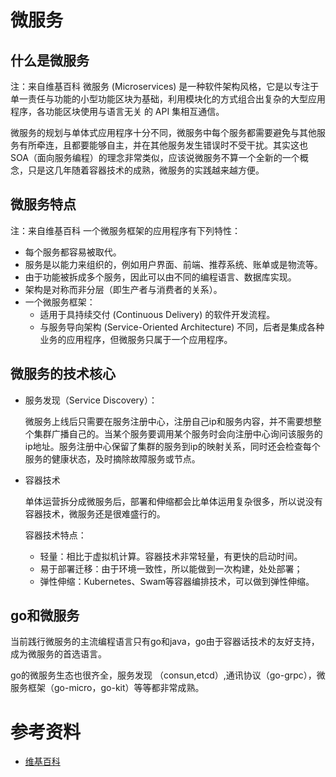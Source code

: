 # 微服务

## 什么是微服务

注：来自维基百科
微服务 (Microservices) 是一种软件架构风格，它是以专注于单一责任与功能的小型功能区块为基础，利用模块化的方式组合出复杂的大型应用程序，各功能区块使用与语言无关  的 API 集相互通信。

微服务的规划与单体式应用程序十分不同，微服务中每个服务都需要避免与其他服务有所牵连，且都要能够自主，并在其他服务发生错误时不受干扰。其实这也SOA（面向服务编程）的理念非常类似，应该说微服务不算一个全新的一个概念，只是这几年随着容器技术的成熟，微服务的实践越来越方便。

## 微服务特点

注：来自维基百科
一个微服务框架的应用程序有下列特性：
- 每个服务都容易被取代。
- 服务是以能力来组织的，例如用户界面、前端、推荐系统、账单或是物流等。
- 由于功能被拆成多个服务，因此可以由不同的编程语言、数据库实现。
- 架构是对称而非分层（即生产者与消费者的关系）。
- 一个微服务框架：
    - 适用于具持续交付 (Continuous Delivery) 的软件开发流程。
    - 与服务导向架构 (Service-Oriented Architecture) 不同，后者是集成各种业务的应用程序，但微服务只属于一个应用程序。


## 微服务的技术核心

- 服务发现（Service Discovery）：
 
  微服务上线后只需要在服务注册中心，注册自己ip和服务内容，并不需要想整个集群广播自己的。当某个服务要调用某个服务时会向注册中心询问该服务的ip地址。服务注册中心保留了集群的服务到ip的映射关系，同时还会检查每个服务的健康状态，及时摘除故障服务或节点。

- 容器技术

  单体运营拆分成微服务后，部署和伸缩都会比单体运用复杂很多，所以说没有容器技术，微服务还是很难盛行的。
  
  容器技术特点：
   - 轻量：相比于虚拟机计算。容器技术非常轻量，有更快的启动时间。
   - 易于部署迁移：由于环境一致性，所以能做到一次构建，处处部署；
   - 弹性伸缩：Kubernetes、Swam等容器编排技术，可以做到弹性伸缩。


## go和微服务

当前践行微服务的主流编程语言只有go和java，go由于容器话技术的友好支持，成为微服务的首选语言。

go的微服务生态也很齐全，服务发现 （consun,etcd）,通讯协议（go-grpc），微服务框架（go-micro，go-kit）等等都非常成熟。

# 参考资料

- [维基百科](https://zh.wikipedia.org/wiki/%E5%BE%AE%E6%9C%8D%E5%8B%99)